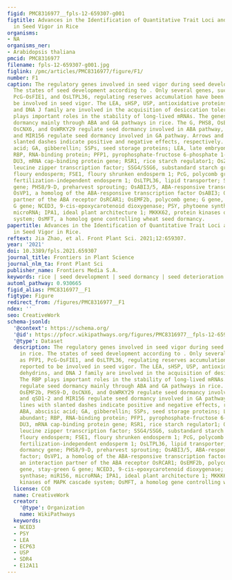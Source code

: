 ```yaml
---
figid: PMC8316977__fpls-12-659307-g001
figtitle: Advances in the Identification of Quantitative Trait Loci and Genes Involved
  in Seed Vigor in Rice
organisms:
- NA
organisms_ner:
- Arabidopsis thaliana
pmcid: PMC8316977
filename: fpls-12-659307-g001.jpg
figlink: /pmc/articles/PMC8316977/figure/F1/
number: F1
caption: The regulatory genes involved in seed vigor during seed development in rice.
  The states of seed development according to . Only several genes, such as PFP1,
  PcG-OsFIE1, and OsLTPL36, regulating reserves accumulation have been reported to
  be involved in seed vigor. The LEA, sHSP, USP, antioxidative proteins, dehydrins,
  and DNA J family are involved in the acquisition of desiccation tolerance. The RBP
  plays important roles in the stability of long-lived mRNAs. The genes regulate seed
  dormancy mainly through ABA and GA pathways in rice. The G, PHS8, OsEMF2b, PHS9-D,
  OsCNX6, and OsWRKY29 regulate seed dormancy involved in ABA pathway, and qSD1-2
  and MIR156 regulate seed dormancy involved in GA pathway. Arrows and lines with
  slanted dashes indicate positive and negative effects, respectively. ABA, abscisic
  acid; GA, gibberellin; SSPs, seed storage proteins; LEA, late embryonic abundant;
  RBP, RNA-binding protein; PFP1, pyrophosphate-fructose 6-phosphate 1-phosphotransferase;
  DU3, mRNA cap-binding protein gene; RSR1, rice starch regulator1; OsZIP58, basic
  leucine zipper transcription factor; SSG4/SSG6, substandard starch grain; FLO7,
  floury endosperm; FSE1, floury shrunken endosperm 1; PcG, polycomb group; OsFIE1,
  fertilization-independent endosperm 1; OsLTPL36, lipid transporter; Sdr4, seed dormancy
  gene; PHS8/9-D, preharvest sprouting; OsABI3/5, ABA-responsive transcription factor;
  OsVP1, a homolog of the ABA-responsive transcription factor OsABI3; OsGAP, an interaction
  partner of the ABA receptor OsRCAR1; OsEMF2b, polycomb gene; G gene, stay-green
  G gene; NCED3, 9-cis-epoxycarotenoid dioxygenase; PSY, phytoene synthase; miR156,
  microRNA; IPA1, ideal plant architecture 1; MKKK62, protein kinases of MAPK cascade
  system; OsMFT, a homolog gene controlling wheat seed dormancy.
papertitle: Advances in the Identification of Quantitative Trait Loci and Genes Involved
  in Seed Vigor in Rice.
reftext: Jia Zhao, et al. Front Plant Sci. 2021;12:659307.
year: '2021'
doi: 10.3389/fpls.2021.659307
journal_title: Frontiers in Plant Science
journal_nlm_ta: Front Plant Sci
publisher_name: Frontiers Media S.A.
keywords: rice | seed development | seed dormancy | seed deterioration | seed germination
automl_pathway: 0.930665
figid_alias: PMC8316977__F1
figtype: Figure
redirect_from: /figures/PMC8316977__F1
ndex: ''
seo: CreativeWork
schema-jsonld:
  '@context': https://schema.org/
  '@id': https://pfocr.wikipathways.org/figures/PMC8316977__fpls-12-659307-g001.html
  '@type': Dataset
  description: The regulatory genes involved in seed vigor during seed development
    in rice. The states of seed development according to . Only several genes, such
    as PFP1, PcG-OsFIE1, and OsLTPL36, regulating reserves accumulation have been
    reported to be involved in seed vigor. The LEA, sHSP, USP, antioxidative proteins,
    dehydrins, and DNA J family are involved in the acquisition of desiccation tolerance.
    The RBP plays important roles in the stability of long-lived mRNAs. The genes
    regulate seed dormancy mainly through ABA and GA pathways in rice. The G, PHS8,
    OsEMF2b, PHS9-D, OsCNX6, and OsWRKY29 regulate seed dormancy involved in ABA pathway,
    and qSD1-2 and MIR156 regulate seed dormancy involved in GA pathway. Arrows and
    lines with slanted dashes indicate positive and negative effects, respectively.
    ABA, abscisic acid; GA, gibberellin; SSPs, seed storage proteins; LEA, late embryonic
    abundant; RBP, RNA-binding protein; PFP1, pyrophosphate-fructose 6-phosphate 1-phosphotransferase;
    DU3, mRNA cap-binding protein gene; RSR1, rice starch regulator1; OsZIP58, basic
    leucine zipper transcription factor; SSG4/SSG6, substandard starch grain; FLO7,
    floury endosperm; FSE1, floury shrunken endosperm 1; PcG, polycomb group; OsFIE1,
    fertilization-independent endosperm 1; OsLTPL36, lipid transporter; Sdr4, seed
    dormancy gene; PHS8/9-D, preharvest sprouting; OsABI3/5, ABA-responsive transcription
    factor; OsVP1, a homolog of the ABA-responsive transcription factor OsABI3; OsGAP,
    an interaction partner of the ABA receptor OsRCAR1; OsEMF2b, polycomb gene; G
    gene, stay-green G gene; NCED3, 9-cis-epoxycarotenoid dioxygenase; PSY, phytoene
    synthase; miR156, microRNA; IPA1, ideal plant architecture 1; MKKK62, protein
    kinases of MAPK cascade system; OsMFT, a homolog gene controlling wheat seed dormancy.
  license: CC0
  name: CreativeWork
  creator:
    '@type': Organization
    name: WikiPathways
  keywords:
  - NCED3
  - PSY
  - LEA
  - ECP63
  - USP
  - SDR4
  - E12A11
---
```

